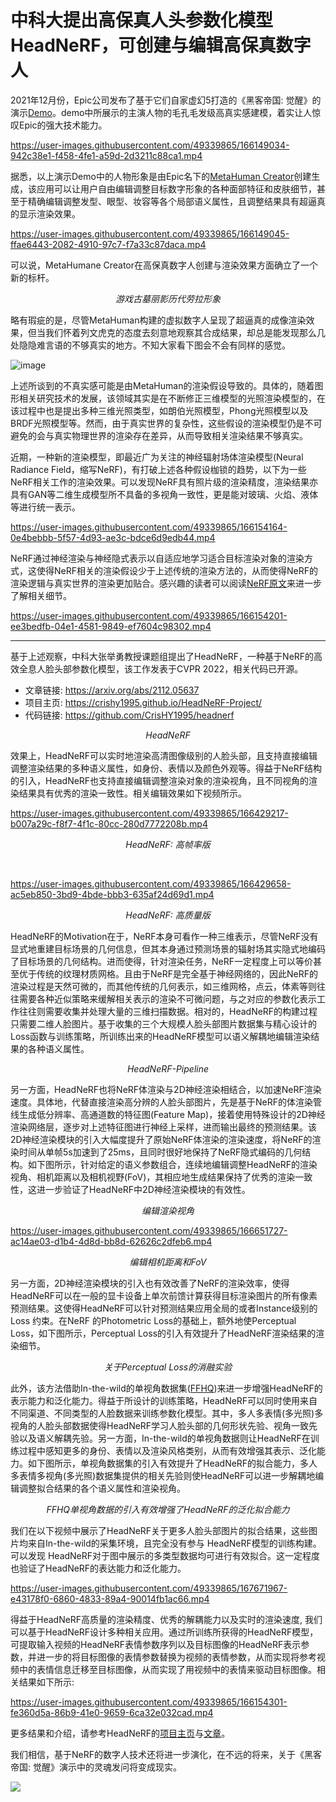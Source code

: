 # 中科大提出高保真人头参数化模型HeadNeRF，可创建与编辑高保真数字人
2021年12月份，Epic公司发布了基于它们自家虚幻5打造的《黑客帝国: 觉醒》的演示[Demo](https://www.bilibili.com/video/BV1rY411p7Tg?spm_id_from=333.337.search-card.all.click)。demo中所展示的主演人物的毛孔毛发级高真实感建模，着实让人惊叹Epic的强大技术能力。

https://user-images.githubusercontent.com/49339865/166149034-942c38e1-f458-4fe1-a59d-2d3211c88ca1.mp4

据悉，以上演示Demo中的人物形象是由Epic名下的[MetaHuman Creator](https://www.unrealengine.com/zh-CN/metahuman-creator)创建生成，该应用可以让用户自由编辑调整目标数字形象的各种面部特征和皮肤细节，甚至于精确编辑调整发型、眼型、妆容等各个局部语义属性，且调整结果具有超逼真的显示渲染效果。

https://user-images.githubusercontent.com/49339865/166149045-ffae6443-2082-4910-97c7-f7a33c87daca.mp4

可以说，MetaHumane Creator在高保真数字人创建与渲染效果方面确立了一个新的标杆。

<p align="center">
    <img src="laola_images.jpg" alt> <br>
    <em>游戏古墓丽影历代劳拉形象</em>
</p>

略有瑕疵的是，尽管MetaHuman构建的虚拟数字人呈现了超逼真的成像渲染效果，但当我们怀着列文虎克的态度去刻意地观察其合成结果，却总是能发现那么几处隐隐难言语的不够真实的地方。不知大家看下图会不会有同样的感觉。

![image](https://user-images.githubusercontent.com/49339865/166150656-2e3fd09e-4764-4fd7-be82-dac4f037d651.png)

上述所谈到的不真实感可能是由MetaHuman的渲染假设导致的。具体的，随着图形相关研究技术的发展，该领域其实是在不断修正三维模型的光照渲染模型的，在该过程中也是提出多种三维光照类型，如朗伯光照模型，Phong光照模型以及BRDF光照模型等。然而，由于真实世界的复杂性，这些假设的渲染模型仍是不可避免的会与真实物理世界的渲染存在差异，从而导致相关渲染结果不够真实。

近期，一种新的渲染模型，即最近广为关注的神经辐射场体渲染模型(Neural Radiance Field，缩写NeRF)，有打破上述各种假设枷锁的趋势，以下为一些NeRF相关工作的渲染效果。可以发现NeRF具有照片级的渲染精度，渲染结果亦具有GAN等二维生成模型所不具备的多视角一致性，更是能对玻璃、火焰、液体等进行统一表示。

https://user-images.githubusercontent.com/49339865/166154164-0e4bebbb-5f57-4d93-ae3c-bdce6d9edb44.mp4

NeRF通过神经渲染与神经隐式表示以自适应地学习适合目标渲染对象的渲染方式，这使得NeRF相关的渲染假设少于上述传统的渲染方法的，从而使得NeRF的渲染逻辑与真实世界的渲染更加贴合。感兴趣的读者可以阅读[NeRF原文](https://arxiv.org/abs/2003.08934)来进一步了解相关细节。

https://user-images.githubusercontent.com/49339865/166154201-ee3bedfb-04e1-4581-9849-ef7604c98302.mp4

---

基于上述观察，中科大张举勇教授课题组提出了HeadNeRF，一种基于NeRF的高效全息人脸头部参数化模型，该工作发表于CVPR 2022，相关代码已开源。
- 文章链接: https://arxiv.org/abs/2112.05637
- 项目主页: https://crishy1995.github.io/HeadNeRF-Project/
- 代码链接: https://github.com/CrisHY1995/headnerf

<p align="center">
    <img src="images/teaser_headnerf.png" alt> <br>
    <em>HeadNeRF</em>
</p>

效果上，HeadNeRF可以实时地渲染高清图像级别的人脸头部，且支持直接编辑调整渲染结果的多种语义属性，如身份、表情以及颜色外观等。得益于NeRF结构的引入，HeadNeRF也支持直接编辑调整渲染对象的渲染视角，且不同视角的渲染结果具有优秀的渲染一致性。相关编辑效果如下视频所示。



https://user-images.githubusercontent.com/49339865/166429217-b007a29c-f8f7-4f1c-80cc-280d7772208b.mp4 
<p align="center">
    <em>HeadNeRF: 高帧率版</em>
</p>
<br>

https://user-images.githubusercontent.com/49339865/166429658-ac5eb850-3bd9-4bde-bbb3-635af24d69d1.mp4
<p align="center">
    <em>HeadNeRF: 高质量版</em>
</p>

<!--
https://user-images.githubusercontent.com/49339865/166154233-e0ead7e8-0915-45fd-8b2f-ef50d472dd93.mp4
-->

HeadNeRF的Motivation在于，NeRF本身可看作一种三维表示，尽管NeRF没有显式地重建目标场景的几何信息，但其本身通过预测场景的辐射场其实隐式地编码了目标场景的几何结构。进而使得，针对渲染任务，NeRF一定程度上可以等价甚至优于传统的纹理材质网格。且由于NeRF是完全基于神经网络的，因此NeRF的渲染过程是天然可微的，而其他传统的几何表示，如三维网格，点云，体素等则往往需要各种近似策略来缓解相关表示的渲染不可微问题，与之对应的参数化表示工作往往则需要收集并处理大量的三维扫描数据。相对的，HeadNeRF的构建过程只需要二维人脸图片。基于收集的三个大规模人脸头部图片数据集与精心设计的Loss函数与训练策略，所训练出来的HeadNeRF模型可以语义解耦地编辑渲染结果的各种语义属性。

<p align="center">
    <img src="images/headnerf-pipeline.png" alt> <br>
    <em>HeadNeRF-Pipeline</em>
</p>

另一方面，HeadNeRF也将NeRF体渲染与2D神经渲染相结合，以加速NeRF渲染速度。具体地，代替直接渲染高分辨的人脸头部图片，先是基于NeRF的体渲染管线生成低分辨率、高通道数的特征图(Feature Map)，接着使用特殊设计的2D神经渲染网络层，逐步对上述特征图进行神经上采样，进而输出最终的预测结果。该2D神经渲染模块的引入大幅度提升了原始NeRF体渲染的渲染速度，将NeRF的渲染时间从单帧5s加速到了25ms，且同时很好地保持了NeRF隐式编码的几何结构。如下图所示，针对给定的语义参数组合，连续地编辑调整HeadNeRF的渲染视角、相机距离以及相机视野(FoV)，其相应地生成结果保持了优秀的渲染一致性，这进一步验证了HeadNeRF中2D神经渲染模块的有效性。

<p align="center">
    <img src="images/changepose_v2.png" alt> <br>
    <em>编辑渲染视角</em>
</p>


https://user-images.githubusercontent.com/49339865/166651727-ac14ae03-d1b4-4d8d-bb8d-62626c2dfeb6.mp4
<p align="center">
    <em>编辑相机距离和FoV</em>
</p>

另一方面，2D神经渲染模块的引入也有效改善了NeRF的渲染效率，使得HeadNeRF可以在一般的显卡设备上单次前馈计算获得目标渲染图片的所有像素预测结果。这使得HeadNeRF可以针对预测结果应用全局的或者Instance级别的Loss 约束。在NeRF 的Photometric Loss的基础上，额外地使Perceptual Loss，如下图所示，Perceptual Loss的引入有效提升了HeadNeRF渲染结果的渲染细节。

<p align="center">
    <img src="images/Perceptual_loss.png" alt> <br>
    <em>关于Perceptual Loss的消融实验</em>
</p>

此外，该方法借助In-the-wild的单视角数据集([FFHQ](https://github.com/NVlabs/ffhq-dataset))来进一步增强HeadNeRF的表示能力和泛化能力。得益于所设计的训练策略，HeadNeRF可以同时使用来自不同渠道、不同类型的人脸数据来训练参数化模型。其中，多人多表情(多光照)多视角的人脸头部数据使得HeadNeRF学习人脸头部的几何形状先验、视角一致先验以及语义解耦先验。另一方面，In-the-wild的单视角数据则让HeadNeRF在训练过程中感知更多的身份、表情以及渲染风格类别，从而有效增强其表示、泛化能力。如下图所示，单视角数据集的引入有效提升了HeadNeRF的拟合能力，多人多表情多视角(多光照)数据集提供的相关先验则使HeadNeRF可以进一步解耦地编辑调整拟合结果的各个语义属性和渲染视角。

<p align="center">
    <img src="images/ffhq_comparison_v2.png" alt> <br>
    <em>FFHQ单视角数据的引入有效增强了HeadNeRF的泛化拟合能力</em>
</p>

我们在以下视频中展示了HeadNeRF关于更多人脸头部图片的拟合结果，这些图片均来自In-the-wild的采集环境，且完全没有参与 HeadNeRF模型的训练构建。可以发现 HeadNeRF对于图中展示的多类型数据均可进行有效拟合。这一定程度也验证了HeadNeRF的表达能力和泛化能力。

https://user-images.githubusercontent.com/49339865/167671967-e43178f0-6860-4833-89a4-90014fb1ac66.mp4

得益于HeadNeRF高质量的渲染精度、优秀的解耦能力以及实时的渲染速度, 我们可以基于HeadNeRF设计多种相关应用。通过所训练所获得的HeadNeRF模型，可提取输入视频的HeadNeRF表情参数序列以及目标图像的HeadNeRF表示参数，并进一步的将目标图像的表情参数替换为视频的表情参数，从而实现将参考视频中的表情信息迁移至目标图像，从而实现了用视频中的表情来驱动目标图像。相关结果如下所示:

https://user-images.githubusercontent.com/49339865/166154301-fe360d5a-86b9-41e0-9659-6ca32e032cad.mp4

更多结果和介绍，请参考HeadNeRF的[项目主页](https://crishy1995.github.io/HeadNeRF-Project/)与[文章](https://arxiv.org/abs/2112.05637)。

我们相信，基于NeRF的数字人技术还将进一步演化，在不远的将来，关于《黑客帝国: 觉醒》演示中的灵魂发问将变成现实。

![](last_img.png)
